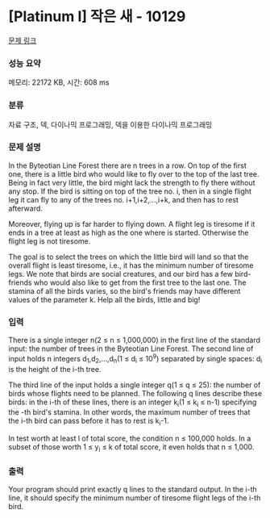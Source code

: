 # [Platinum I] 작은 새 - 10129 

[문제 링크](https://www.acmicpc.net/problem/10129) 

### 성능 요약

메모리: 22172 KB, 시간: 608 ms

### 분류

자료 구조, 덱, 다이나믹 프로그래밍, 덱을 이용한 다이나믹 프로그래밍

### 문제 설명

<p>In the Byteotian Line Forest there are n trees in a row. On top of the first one, there is a little bird who would like to fly over to the top of the last tree. Being in fact very little, the bird might lack the strength to fly there without any stop. If the bird is sitting on top of the tree no. i, then in a single flight leg it can fly to any of the trees no. i+1,i+2,…,i+k, and then has to rest afterward.</p>

<p>Moreover, flying up is far harder to flying down. A flight leg is tiresome if it ends in a tree at least as high as the one where is started. Otherwise the flight leg is not tiresome.</p>

<p>The goal is to select the trees on which the little bird will land so that the overall flight is least tiresome, i.e., it has the minimum number of tiresome legs. We note that birds are social creatures, and our bird has a few bird-friends who would also like to get from the first tree to the last one. The stamina of all the birds varies, so the bird's friends may have different values of the parameter k. Help all the birds, little and big!</p>

### 입력 

 <p>There is a single integer n(2 ≤ n ≤ 1,000,000) in the first line of the standard input: the number of trees in the Byteotian Line Forest. The second line of input holds n integers d<sub>1</sub>,d<sub>2</sub>,…,d<sub>n</sub>(1 ≤ d<sub>i</sub> ≤ 10<sup>9</sup>) separated by single spaces: d<sub>i</sub> is the height of the i-th tree.</p>

<p>The third line of the input holds a single integer q(1 ≤ q ≤ 25): the number of birds whose flights need to be planned. The following q lines describe these birds: in the i-th of these lines, there is an integer k<sub>i</sub>(1 ≤ k<sub>i</sub> ≤ n-1) specifying the -th bird's stamina. In other words, the maximum number of trees that the i-th bird can pass before it has to rest is k<sub>i</sub>-1.</p>

<p>In test worth at least l of total score, the condition n ≤ 100,000 holds. In a subset of those worth 1 ≤ y<sub>i</sub> ≤ k of total score, it even holds that n ≤ 1,000.</p>

### 출력 

 <p>Your program should print exactly q lines to the standard output. In the i-th line, it should specify the minimum number of tiresome flight legs of the i-th bird.</p>

<p> </p>

